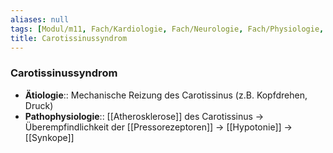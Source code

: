 ```yaml
---
aliases: null
tags: [Modul/m11, Fach/Kardiologie, Fach/Neurologie, Fach/Physiologie, Art/Pathologie]
title: Carotissinussyndrom
---
```

### Carotissinussyndrom
- **Ätiologie**:: Mechanische Reizung des Carotissinus (z.B. Kopfdrehen, Druck)
- **Pathophysiologie**:: [[Atherosklerose]] des Carotissinus → Überempfindlichkeit der [[Pressorezeptoren]] → [[Hypotonie]] → [[Synkope]]